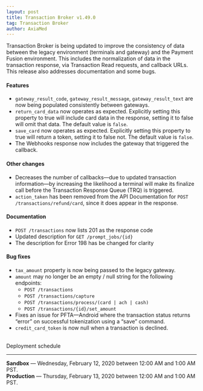 ```yaml
---
layout: post
title: Transaction Broker v1.49.0
tag: Transaction Broker
author: AxiaMed
---
```

Transaction Broker is being updated to improve the consistency of data between the legacy environment (terminals and gateway) and the Payment Fusion environment. This includes the normalization of data in the transaction response, via Transaction Read requests, and callback URLs. This release also addresses documentation and some bugs.

#### Features
* `gateway_result_code`, `gateway_result_message`, `gateway_result_text` are now being populated consistently between gateways.
* `return_card_data` now operates as expected. Explicitly setting this property to true will include card data in the response, setting it to false will omit that data. The default value is `false`.
* `save_card` now operates as expected. Explicitly setting this property to true will return a token, setting it to false not. The default value is `false`.
* The Webhooks response now includes the gateway that triggered the callback.


#### Other changes
* Decreases the number of callbacks—due to updated transaction information—by increasing the likelihood a terminal will make its finalize call before the Transaction Response Queue (TRQ) is triggered.
* `action_taken` has been removed from the API Documentation for `POST /transactions/refund/card`, since it does appear in the response.

#### Documentation
* `POST /transactions` now lists 201 as the response code
* Updated description for `GET /prompt_jobs/{id}`
* The description for Error 198 has be changed for clarity


#### Bug fixes
* `tax_amount` property is now being passed to the legacy gateway.
* `amount` may no longer be an empty / null string for the following endpoints:
  * `POST /transactions`
  * `POST /transactions/capture`
  * `POST /transactions/process/(card | ach | cash)`
  * `POST /transactions/{id}/set_amount`
* Fixes an issue for PFTA—Android where the transaction status returns “error” on successful tokenization using a “save” command.
* `credit_card_token` is now null when a transaction is declined.

&nbsp;  
Deployment schedule
* * *
**Sandbox** — Wednesday, February 12, 2020 between 12:00 AM and 1:00 AM PST.
<br>
**Production** — Thursday, February 13, 2020 between 12:00 AM and 1:00 AM PST.
